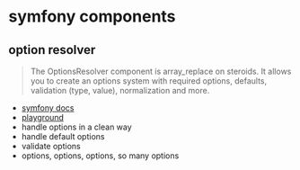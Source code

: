 # symfony components

## option resolver

> The OptionsResolver component is array_replace on steroids. It allows you to create an options system with required options, defaults, validation (type, value), normalization and more.

* [symfony docs](https://symfony.com/doc/current/components/options_resolver.html)
* [playground](/options-resolver)
* handle options in a clean way
* handle default options
* validate options
* options, options, options, so many options
